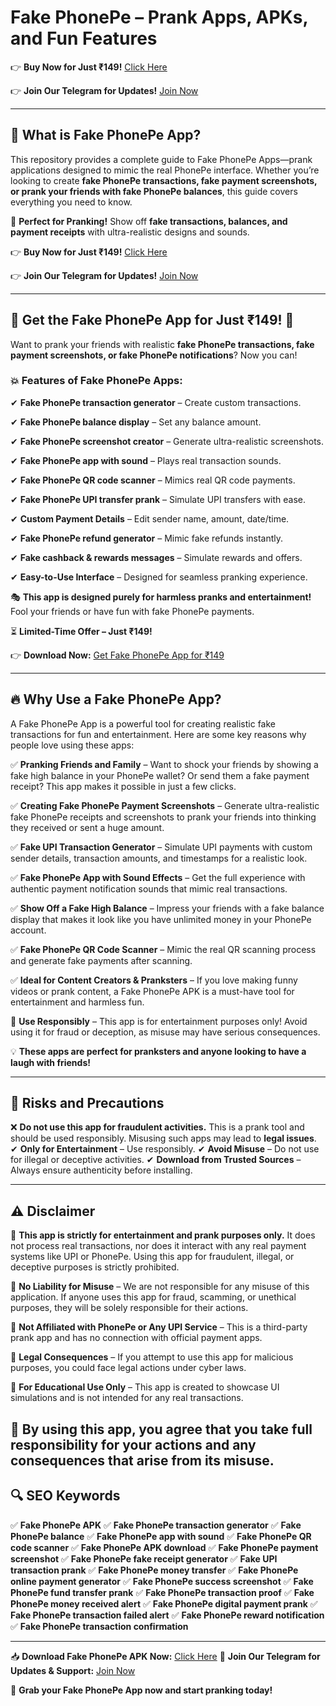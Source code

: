 # **Fake PhonePe – Prank Apps, APKs, and Fun Features**

👉 **Buy Now for Just ₹149!** [Click Here](https://pages.razorpay.com/pl_PbGlVbQhG9d3M8/view)

👉 **Join Our Telegram for Updates!** [Join Now](https://t.me/newfake_phonepee)

---

## 📢 **What is Fake PhonePe App?**

This repository provides a complete guide to Fake PhonePe Apps—prank applications designed to mimic the real PhonePe interface. Whether you’re looking to create **fake PhonePe transactions, fake payment screenshots, or prank your friends with fake PhonePe balances**, this guide covers everything you need to know.

🎉 **Perfect for Pranking!** Show off **fake transactions, balances, and payment receipts** with ultra-realistic designs and sounds.


👉 **Buy Now for Just ₹149!** [Click Here](https://pages.razorpay.com/pl_PbGlVbQhG9d3M8/view)

👉 **Join Our Telegram for Updates!** [Join Now](https://t.me/newfake_phonepee)

---

## 🚨 **Get the Fake PhonePe App for Just ₹149!** 🚨

Want to prank your friends with realistic **fake PhonePe transactions, fake payment screenshots, or fake PhonePe notifications**? Now you can!

### 💥 **Features of Fake PhonePe Apps:**
✔ **Fake PhonePe transaction generator** – Create custom transactions.

✔ **Fake PhonePe balance display** – Set any balance amount.

✔ **Fake PhonePe screenshot creator** – Generate ultra-realistic screenshots.

✔ **Fake PhonePe app with sound** – Plays real transaction sounds.

✔ **Fake PhonePe QR code scanner** – Mimics real QR code payments.

✔ **Fake PhonePe UPI transfer prank** – Simulate UPI transfers with ease.

✔ **Custom Payment Details** – Edit sender name, amount, date/time.

✔ **Fake PhonePe refund generator** – Mimic fake refunds instantly.

✔ **Fake cashback & rewards messages** – Simulate rewards and offers.

✔ **Easy-to-Use Interface** – Designed for seamless pranking experience.

🎭 **This app is designed purely for harmless pranks and entertainment!** Fool your friends or have fun with fake PhonePe payments.

⏳ **Limited-Time Offer – Just ₹149!**

👉 **Download Now:** [Get Fake PhonePe App for ₹149](https://pages.razorpay.com/pl_PbGlVbQhG9d3M8/view)

---

## 🔥 **Why Use a Fake PhonePe App?**

A Fake PhonePe App is a powerful tool for creating realistic fake transactions for fun and entertainment. Here are some key reasons why people love using these apps:

✅ **Pranking Friends and Family** – Want to shock your friends by showing a fake high balance in your PhonePe wallet? Or send them a fake payment receipt? This app makes it possible in just a few clicks.

✅ **Creating Fake PhonePe Payment Screenshots** – Generate ultra-realistic fake PhonePe receipts and screenshots to prank your friends into thinking they received or sent a huge amount.

✅ **Fake UPI Transaction Generator** – Simulate UPI payments with custom sender details, transaction amounts, and timestamps for a realistic look.

✅ **Fake PhonePe App with Sound Effects** – Get the full experience with authentic payment notification sounds that mimic real transactions.

✅ **Show Off a Fake High Balance** – Impress your friends with a fake balance display that makes it look like you have unlimited money in your PhonePe account.

✅ **Fake PhonePe QR Code Scanner** – Mimic the real QR scanning process and generate fake payments after scanning.

✅ **Ideal for Content Creators & Pranksters** – If you love making funny videos or prank content, a Fake PhonePe APK is a must-have tool for entertainment and harmless fun.

🚨 **Use Responsibly** – This app is for entertainment purposes only! Avoid using it for fraud or deception, as misuse may have serious consequences.



💡 **These apps are perfect for pranksters and anyone looking to have a laugh with friends!**

---

## 🚨 **Risks and Precautions**

❌ **Do not use this app for fraudulent activities.** This is a prank tool and should be used responsibly. Misusing such apps may lead to **legal issues**.
✔ **Only for Entertainment** – Use responsibly.
✔ **Avoid Misuse** – Do not use for illegal or deceptive activities.
✔ **Download from Trusted Sources** – Always ensure authenticity before installing.

---

## ⚠️ **Disclaimer**

📌 **This app is strictly for entertainment and prank purposes only.** It does not process real transactions, nor does it interact with any real payment systems like UPI or PhonePe. Using this app for fraudulent, illegal, or deceptive purposes is strictly prohibited.

🔹 **No Liability for Misuse** – We are not responsible for any misuse of this application. If anyone uses this app for fraud, scamming, or unethical purposes, they will be solely responsible for their actions.

🔹 **Not Affiliated with PhonePe or Any UPI Service** – This is a third-party prank app and has no connection with official payment apps.

🔹 **Legal Consequences** – If you attempt to use this app for malicious purposes, you could face legal actions under cyber laws.

🔹 **For Educational Use Only** – This app is created to showcase UI simulations and is not intended for any real transactions.

🚨 By using this app, you agree that you take full responsibility for your actions and any consequences that arise from its misuse.
---

## 🔍 **SEO Keywords**

✅ **Fake PhonePe APK**
✅ **Fake PhonePe transaction generator**
✅ **Fake PhonePe balance**
✅ **Fake PhonePe app with sound**
✅ **Fake PhonePe QR code scanner**
✅ **Fake PhonePe APK download**
✅ **Fake PhonePe payment screenshot**
✅ **Fake PhonePe fake receipt generator**
✅ **Fake UPI transaction prank**
✅ **Fake PhonePe money transfer**
✅ **Fake PhonePe online payment generator**
✅ **Fake PhonePe success screenshot**
✅ **Fake PhonePe fund transfer prank**
✅ **Fake PhonePe transaction proof**
✅ **Fake PhonePe money received alert**
✅ **Fake PhonePe digital payment prank**
✅ **Fake PhonePe transaction failed alert**
✅ **Fake PhonePe reward notification**
✅ **Fake PhonePe transaction confirmation**

---

📥 **Download Fake PhonePe APK Now:** [Click Here](https://pages.razorpay.com/pl_PbGlVbQhG9d3M8/view)
📢 **Join Our Telegram for Updates & Support:** [Join Now](https://t.me/newfake_phonepee)

🚀 **Grab your Fake PhonePe App now and start pranking today!**

